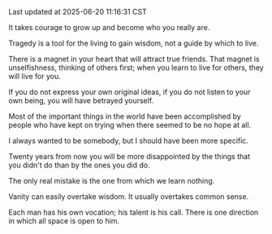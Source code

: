 Last updated at 2025-06-20 11:16:31 CST

It takes courage to grow up and become who you really are.

Tragedy is a tool for the living to gain wisdom, not a guide by which to live.

There is a magnet in your heart that will attract true friends. That magnet is unselfishness, thinking of others first; when you learn to live for others, they will live for you.

If you do not express your own original ideas, if you do not listen to your own being, you will have betrayed yourself.

Most of the important things in the world have been accomplished by people who have kept on trying when there seemed to be no hope at all.

I always wanted to be somebody, but I should have been more specific.

Twenty years from now you will be more disappointed by the things that you didn't do than by the ones you did do.

The only real mistake is the one from which we learn nothing.

Vanity can easily overtake wisdom. It usually overtakes common sense.

Each man has his own vocation; his talent is his call. There is one direction in which all space is open to him.

